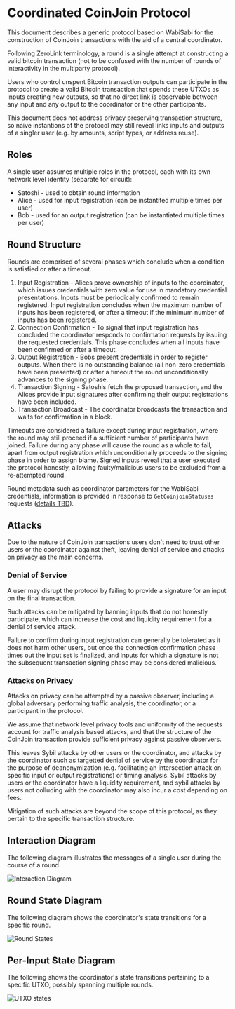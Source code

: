 # Coordinated CoinJoin Protocol

This document describes a generic protocol based on WabiSabi for the
construction of CoinJoin transactions with the aid of a central coordinator.

Following ZeroLink terminology, a round is a single attempt at constructing a
valid bitcoin transaction (not to be confused with the number of rounds of
interactivity in the multiparty protocol).

Users who control unspent Bitcoin transaction outputs can participate in the
protocol to create a valid Bitcoin transaction that spends these UTXOs as
inputs creating new outputs, so that no direct link is observable between any
input and any output to the coordinator or the other participants.

This document does not address privacy preserving transaction structure, so
naive instantions of the protocol may still reveal links inputs and outputs of
a singler user (e.g. by amounts, script types, or address reuse).

## Roles

A single user assumes multiple roles in the protocol, each with its own network
level identity (separate tor circuit):

- Satoshi - used to obtain round information
- Alice - used for input registration (can be instantited multiple times per
  user)
- Bob - used for an output registration (can be instantiated multiple times per
  user)

## Round Structure

Rounds are comprised of several phases which conclude when a condition is
satisfied or after a timeout.

1. Input Registration - Alices prove ownership of inputs to the coordinator,
   which issues credentials with zero value for use in mandatory credential
   presentations. Inputs must be periodically confirmed to remain registered.
   Input registration concludes when the maximum number of inputs has been
   registered, or after a timeout if the minimum number of inputs has been
   registered.
2. Connection Confirmation - To signal that input registration has concluded
   the coordinator responds to confirmation requests by issuing the requested
   credentials. This phase concludes when all inputs have been confirmed or
   after a timeout.
3. Output Registration - Bobs present credentials in order to register outputs.
   When there is no outstanding balance (all non-zero credentials have been
   presented) or after a timeout the round unconditionally advances to the
   signing phase.
4. Transaction Signing - Satoshis fetch the proposed transaction, and the
   Alices provide input signatures after confirming their output registrations
   have been included.  
5. Transaction Broadcast - The coordinator broadcasts the transaction and waits
   for confirmation in a block.

Timeouts are considered a failure except during input registration, where the
round may still proceed if a sufficient number of participants have joined.
Failure during any phase will cause the round as a whole to fail, apart from
output registration which unconditionally proceeds to the signing phase in
order to assign blame. Signed inputs reveal that a user executed the protocol
honestly, allowing faulty/malicious users to be excluded from a re-attempted
round.

Round metadata such as coordinator parameters for the WabiSabi credentials,
information is provided in response to `GetCoinjoinStatuses` requests
([details TBD](https://github.com/zkSNACKs/WabiSabi/issues/64#issuecomment-648872493)).

## Attacks

Due to the nature of CoinJoin transactions users don't need to trust other
users or the coordinator against theft, leaving denial of service and attacks
on privacy as the main concerns.

### Denial of Service

A user may disrupt the protocol by failing to provide a signature for an input
on the final transaction.

Such attacks can be mitigated by banning inputs that do not honestly
participate, which can increase the cost and liquidity requirement for a denial
of service attack.

Failure to confirm during input registration can generally be tolerated as it
does not harm other users, but once the connection confirmation phase times out
the input set is finalized, and inputs for which a signature is not the
subsequent transaction signing phase may be considered malicious.

### Attacks on Privacy

Attacks on privacy can be attempted by a passive observer, including a global
adversary performing traffic analysis, the coordinator, or a participant in the
protocol.

We assume that network level privacy tools and uniformity of the requests
account for traffic analysis based attacks, and that the structure of the
CoinJoin transaction provide sufficient privacy against passive observers.

This leaves Sybil attacks by other users or the coordinator, and attacks by the
coordinator such as targetted denial of service by the coordinator for the
purpose of deanonymization (e.g. facilitating an intersection attack on
specific input or output registrations) or timing analysis. Sybil attacks by
users or the coordinator have a liquidity requirement, and sybil attacks by
users not colluding with the coordinator may also incur a cost depending on
fees.

Mitigation of such attacks are beyond the scope of this protocol, as they
pertain to the specific transaction structure.


## Interaction Diagram

The following diagram illustrates the messages of a single user during the
course of a round.

![Interaction Diagram](diagrams/interaction_diagram.svg)

## Round State Diagram

The following diagram shows the coordinator's state transitions for a specific
round.

![Round States](diagrams/round_states.svg)

## Per-Input State Diagram

The following shows the coordinator's state transitions pertaining to a
specific UTXO, possibly spanning multiple rounds.

![UTXO states](diagrams/utxo_states.svg)

